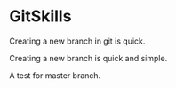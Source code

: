 # GitSkills

Creating a new branch in git is quick.

Creating a new branch is quick and simple.

A test for master branch.
